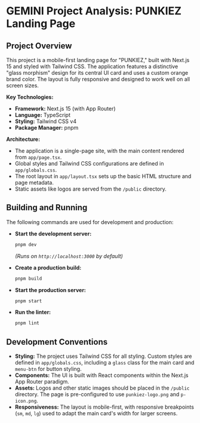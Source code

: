 # GEMINI Project Analysis: PUNKIEZ Landing Page

## Project Overview

This project is a mobile-first landing page for "PUNKIEZ," built with Next.js 15 and styled with Tailwind CSS. The application features a distinctive "glass morphism" design for its central UI card and uses a custom orange brand color. The layout is fully responsive and designed to work well on all screen sizes.

**Key Technologies:**

*   **Framework:** Next.js 15 (with App Router)
*   **Language:** TypeScript
*   **Styling:** Tailwind CSS v4
*   **Package Manager:** pnpm

**Architecture:**

*   The application is a single-page site, with the main content rendered from `app/page.tsx`.
*   Global styles and Tailwind CSS configurations are defined in `app/globals.css`.
*   The root layout in `app/layout.tsx` sets up the basic HTML structure and page metadata.
*   Static assets like logos are served from the `/public` directory.

## Building and Running

The following commands are used for development and production:

*   **Start the development server:**
    ```bash
    pnpm dev
    ```
    *(Runs on `http://localhost:3000` by default)*

*   **Create a production build:**
    ```bash
    pnpm build
    ```

*   **Start the production server:**
    ```bash
    pnpm start
    ```

*   **Run the linter:**
    ```bash
    pnpm lint
    ```

## Development Conventions

*   **Styling:** The project uses Tailwind CSS for all styling. Custom styles are defined in `app/globals.css`, including a `glass` class for the main card and `menu-btn` for button styling.
*   **Components:** The UI is built with React components within the Next.js App Router paradigm.
*   **Assets:** Logos and other static images should be placed in the `/public` directory. The page is pre-configured to use `punkiez-logo.png` and `p-icon.png`.
*   **Responsiveness:** The layout is mobile-first, with responsive breakpoints (`sm`, `md`, `lg`) used to adapt the main card's width for larger screens.
